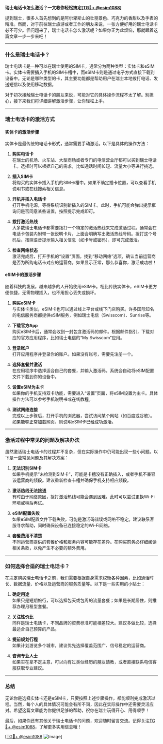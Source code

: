 **瑞士电话卡怎么激活？一文教你轻松搞定[[TG💪+ @esim1088](https://t.me/s/esim1088)]**

提到瑞士，很多人首先想到的是阿尔卑斯山的壮丽景色、巧克力的香甜以及手表的精准。然而，对于前往瑞士旅游或者工作的朋友来说，一张方便好用的瑞士电话卡必不可少。但问题来了，瑞士电话卡怎么激活呢？如果你正为此烦恼，那就跟着这篇文章一步一步来吧！

---

### 什么是瑞士电话卡？

瑞士电话卡是一种可以在瑞士使用的SIM卡，通常分为两种类型：实体卡和eSIM卡。实体卡需要插入手机的SIM卡槽中，而eSIM卡则是通过电子方式直接下载到设备中。无论是哪种类型的卡，其主要功能都是帮助用户在瑞士本地拨打电话、发送短信以及使用移动数据。

对于初次接触瑞士电话卡的朋友来说，可能对它的具体操作流程不太了解。别担心，接下来我们将详细讲解激活步骤，让你轻松上手。

---

### 瑞士电话卡的激活方式

#### 实体卡的激活步骤

实体卡是最传统的电话卡形式，通常需要手动激活。以下是具体的操作方法：

1. **购买电话卡**  
   在瑞士的机场、火车站、大型商场或者专门的电信营业厅都可以买到瑞士电话卡。选择时可以根据自己的需求，比如通话时间长短、流量大小等进行挑选。

2. **插入SIM卡**  
   将购买的实体卡插入手机的SIM卡槽中。如果不确定插卡位置，可以查看手机说明书或在线搜索相关信息。

3. **开机并插入电话卡**  
   打开手机电源，等待系统识别新插入的SIM卡。此时，手机可能会弹出提示框询问是否同意某些设置，按照提示完成即可。

4. **拨打激活热线**  
   大多数瑞士电话卡都需要拨打一个特定的激活热线来完成激活过程。通常会在电话卡包装内附带一张说明卡片，上面会明确写出激活热线号码。拨打这个号码后，按照语音提示输入相关信息（如卡号或密码），即可完成激活。

5. **检查网络状态**  
   激活完成后，打开手机的“设置”页面，找到“移动网络”选项，确认当前运营商是否为所购电话卡对应的运营商。如果显示正常，那么恭喜你，激活成功啦！

#### eSIM卡的激活步骤

随着科技的发展，越来越多的人开始使用eSIM卡。相比传统实体卡，eSIM卡更方便快捷，无需物理插入，也不用担心丢失或损坏。

1. **购买eSIM卡**  
   与实体卡类似，eSIM卡也可以通过线上平台或线下门店购买。许多国际知名的电信服务商都提供eSIM服务，例如瑞士电信（Swisscom）、Sunrise等。

2. **下载官方App**  
   购买eSIM卡后，通常会收到一封包含激活码的邮件。根据邮件指引，下载对应的官方应用程序，比如瑞士电信的“My Swisscom”应用。

3. **登录账户**  
   打开应用程序并登录你的账户。如果没有账号，需要先注册一个。

4. **选择套餐并激活**  
   在应用程序中选择适合自己的套餐，并输入激活码。系统会自动将eSIM配置文件下载到你的设备中。

5. **设置eSIM为主卡**  
   如果你的手机支持双卡功能，需要进入“设置”页面，将eSIM设置为主卡。具体操作方法可以参考手机说明书或在线教程。

6. **测试网络连接**  
   完成以上步骤后，打开手机的浏览器，尝试访问某个网站（如百度或谷歌）。如果能够正常加载网页，则说明eSIM卡已经成功激活。

---

### 激活过程中常见的问题及解决办法

虽然激活瑞士电话卡的过程并不复杂，但在实际操作中仍可能出现一些小问题。以下是一些常见问题及其解决方案：

1. **无法识别SIM卡**  
   如果手机提示“未检测到SIM卡”，可能是卡槽没有正确插入，或者手机不兼容该运营商的频段。建议重新检查卡槽并确保手机支持相应频段。

2. **激活热线无法接通**  
   有时由于网络原因，拨打激活热线可能会遇到困难。此时可以尝试更换Wi-Fi环境或稍后再试。

3. **eSIM配置失败**  
   如果eSIM配置文件下载失败，可能是激活码错误或网络不稳定。建议联系客服寻求帮助，同时确保设备已连接稳定的Wi-Fi网络。

4. **套餐费用不清楚**  
   不同运营商提供的套餐价格和服务内容可能存在差异。在购买前务必仔细阅读相关条款，以免产生不必要的额外费用。

---

### 如何选择合适的瑞士电话卡？

在决定购买瑞士电话卡之前，我们需要根据自身需求权衡各种因素，比如通话时长、数据流量、价格以及运营商的服务质量等。以下是一些实用的小贴士：

1. **确定用途**  
   如果只是短期旅行，可以选择包天或包周的流量套餐；如果是长期居住，则推荐办理月租型套餐。

2. **关注性价比**  
   同样是瑞士电话卡，不同品牌的资费标准可能相差较大。建议多做比较，选择最适合自己预算的产品。

3. **提前规划行程**  
   如果计划游览多个城市，建议优先选择覆盖范围广、信号稳定的运营商。

4. **咨询专业人士**  
   如果实在拿不定主意，可以向有过类似经历的朋友请教，或者直接联系电信客服获取专业建议。

---

### 总结

无论你是选择实体卡还是eSIM卡，只要按照上述步骤操作，都能顺利完成激活过程。当然，每个人的具体情况可能会有所不同，因此在实际操作中还需要灵活应对。希望这篇文章能为你提供足够的帮助，祝你在瑞士玩得开心、用得顺手！

最后，如果你还有其他关于瑞士电话卡的问题，欢迎随时留言交流。记得关注[TG💪+ @esim1088](https://t.me/s/esim1088)，了解更多实用信息哦！

[[TG💪+ @esim1088](https://t.me/s/esim1088) ![Image](https://i.postimg.cc/4NQfJmqS/Snipaste-2025-05-13-00-14-12.png)]